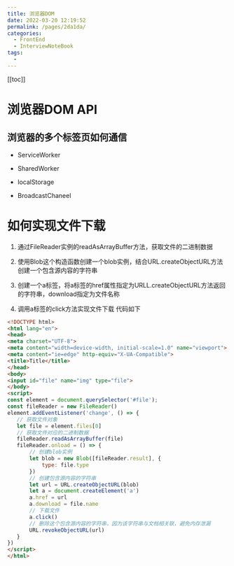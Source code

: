 ```yaml
---
title: 浏览器DOM
date: 2022-03-20 12:19:52
permalink: /pages/2da1da/
categories:
  - FrontEnd
  - InterviewNoteBook
tags:
  - 
---
```


[[toc]]

# 浏览器DOM API

## 浏览器的多个标签页如何通信

- ServiceWorker

- SharedWorker

- localStorage

- BroadcastChaneel

# 如何实现文件下载

1. 通过FileReader实例的readAsArrayBuffer方法，获取文件的二进制数据

2. 使用Blob这个构造函数创建一个blob实例，结合URL.createObjectURL方法创建一个包含源内容的字符串

3. 创建一个a标签，将a标签的href属性指定为URLL.createObjectURL方法返回的字符串，download指定为文件名称

4. 调用a标签的click方法实现文件下载
代码如下
```html
<!DOCTYPE html>
<html lang="en">
<head>
<meta charset="UTF-8">
<meta content="width=device-width, initial-scale=1.0" name="viewport">
<meta content="ie=edge" http-equiv="X-UA-Compatible">
<title>Title</title>
</head>
<body>
<input id="file" name="img" type="file">
</body>
<script>
const element = document.querySelector('#file');
const fileReader = new FileReader()
element.addEventListener('change', () => {
   // 获取文件对象
   let file = element.files[0]
   // 获取文件对应的二进制数据
   fileReader.readAsArrayBuffer(file)
   fileReader.onload = () => {
       // 创建blob实例
       let blob = new Blob([fileReader.result], {
           type: file.type
       })
       // 创建包含源内容的字符串
       let url = URL.createObjectURL(blob)
       let a = document.createElement('a')
       a.href = url
       a.download = file.name
       // 下载文件
       a.click()
       // 删除这个包含源内容的字符串，因为该字符串与文档相关联，避免内存泄漏
       URL.revokeObjectURL(url)
   }
})
</script>
</html>

```